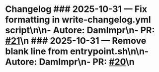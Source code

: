 # Changelog  ### 2025-10-31 — Fix formatting in write-changelog.yml script\n\n- **Autore:** DamImpr\n- **PR:** [#21](https://github.com/DamImpr/cache-multi-layer/pull/21)\n ### 2025-10-31 — Remove blank line from entrypoint.sh\n\n- **Autore:** DamImpr\n- **PR:** [#20](https://github.com/DamImpr/cache-multi-layer/pull/20)\n 
